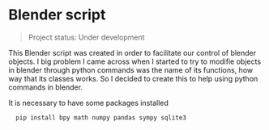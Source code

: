 <h1>
  Blender script
</h1>

> Project status: Under development

This Blender script was created in order to facilitate our control of blender objects. I big problem I came across when I started to try to modifie objects in blender
through python commands was the name of its functions, how way that its classes works. So I decided to create this to help using python commands in blender.

It is necessary to have some packages installed
```
  pip install bpy math numpy pandas sympy sqlite3
```
